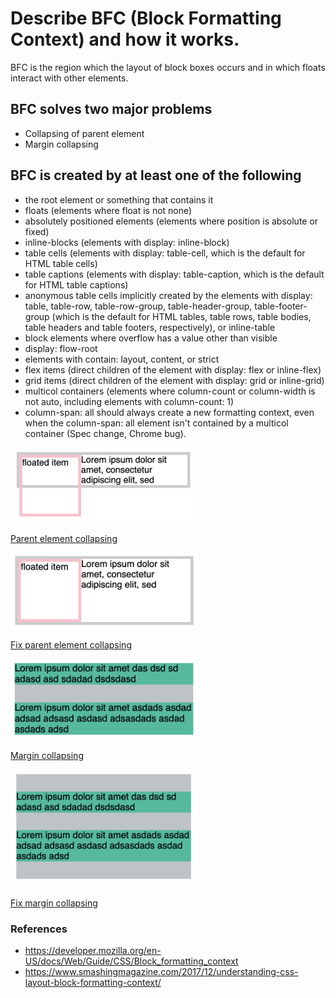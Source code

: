 # Describe BFC (Block Formatting Context) and how it works.
BFC is the region which the layout of block boxes occurs and in which floats interact with other elements.

## BFC solves two major problems
 - Collapsing of parent element
 - Margin collapsing
 
## BFC is created by at least one of the following

 - the root element or something that contains it
 - floats (elements where float is not none)
 - absolutely positioned elements (elements where position is absolute or fixed)
 - inline-blocks (elements with display: inline-block)
 - table cells (elements with display: table-cell, which is the default for HTML table cells)
 - table captions (elements with display: table-caption, which is the default for HTML table captions)
 - anonymous table cells implicitly created by the elements with display: table, table-row, table-row-group, table-header-group, table-footer-group (which is the default for HTML tables, table rows, table bodies, table headers and table footers, respectively), or inline-table 
 - block elements where overflow has a value other than visible
 - display: flow-root
 - elements with contain: layout, content, or strict
 - flex items (direct children of the element with display: flex or inline-flex)
 - grid items (direct children of the element with display: grid or inline-grid)
 - multicol containers (elements where column-count or column-width is not auto, including elements with column-count: 1)
 - column-span: all should always create a new formatting context, even when the column-span: all element isn't contained by a multicol container (Spec change, Chrome bug).
 
 <img src="../../assets/images/parent-element-collapsing.png" alt="" width="300" />
 
 [Parent element collapsing](https://codepen.io/kmsheng/pen/xBJdad)
 
 <img src="../../assets/images/fix-parent-element-collapsing.png" alt="" width="300" />
 
 [Fix parent element collapsing](https://codepen.io/kmsheng/pen/pYZPYJ)
 
 <img src="../../assets/images/margin-collapsing.png" alt="" width="300" />
 
 [Margin collapsing](https://codepen.io/kmsheng/pen/JzBJGp)
 
 <img src="../../assets/images/fix-margin-collapsing.png" alt="" width="300" />
 
 [Fix margin collapsing](https://codepen.io/kmsheng/pen/RdBgyz)
 
 ### References
  - https://developer.mozilla.org/en-US/docs/Web/Guide/CSS/Block_formatting_context
  - https://www.smashingmagazine.com/2017/12/understanding-css-layout-block-formatting-context/
